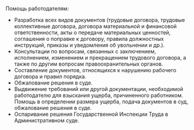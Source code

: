 Помощь работодателям: 
- Разработка всех видов документов (трудовые договора, трудовые коллективные договора, договора материальной и финансовой ответственности, акты о передаче материальных ценностей, соглашения о поправке к договору, правила должностных инструкций, приказы и уведомления об увольнении и др.).
- Консультации по вопросам, связанных с заключением, исполнением, изменением и прекращением трудового договора, а также по другим вопросам правоохранительных органов.
- Составление документов, относящихся к нарушению рабочего договора и правил порядка.
- Обжалование решения в суде.
- Выдвижение требований или другой документации, необходимой работодателю для взыскания ущерба, причиненного работником. Помощь в определении размера ущерба, подача документов в суд, обжалование решения в суде.
- Оспаривание решения Государственной Инспекции Труда в Административном суде.